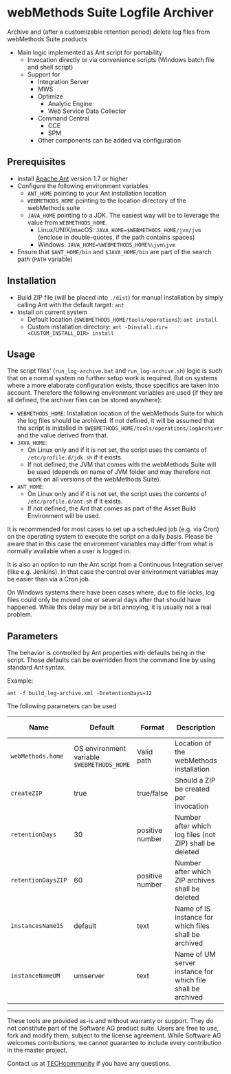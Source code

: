 # webMethods Suite Logfile Archiver
Archive and (after a customizable retention period) delete log files from webMethods Suite products

- Main logic implemented as Ant script for portability
  - Invocation directly or via convenience scripts (Windows batch file and shell script)
  - Support for
    - Integration Server
    - MWS
    - Optimize
      - Analytic Engine
      - Web Service Data Collector
    - Command Central
      - CCE
      - SPM
    - Other components can be added via configuration


## Prerequisites

- Install [Apache Ant](https://ant.apache.org) version 1.7 or higher
- Configure the following environment variables
  - `ANT_HOME` pointing to your Ant installation location
  - `WEBMETHODS_HOME` pointing to the location directory of the webMethods suite
  - `JAVA_HOME` pointing to a JDK. The easiest way will be to leverage the value from `WEBMETHODS_HOME`.
    - Linux/UNIX/macOS:  `JAVA_HOME=$WEBMETHODS_HOME/jvm/jvm` (enclose in double-quotes, if the path contains spaces)
    - Windows: `JAVA_HOME=%WEBMETHODS_HOME%\jvm\jvm`
- Ensure that `$ANT_HOME/bin` and `$JAVA_HOME/bin` are part of the search path (`PATH` variable)

## Installation

- Build ZIP file (will be placed into `./dist`) for manual installation by simply calling Ant with the default target: `ant`
- Install on current system 
  - Default location (`$WEBMETHODS_HOME/tools/operations`): `ant install`
  - Custom installation directory: `ant -Dinstall.dir=<CUSTOM_INSTALL_DIR> install` 

## Usage

The script files' (`run_log-archive.bat` and `run_log-archive.sh`) logic is such that on a normal system no further setup work is required. But on systems where a more elaborate configuration exists, those specifics are taken into account. Therefore the following environment variables are used (if they are all defined, the archiver files can be stored anywhere):

- `WEBMETHODS_HOME`: Installation location of the webMethods Suite for which the log files should be archived. If not defined, it will be assumed that the script is installed in `$WEBMETHODS_HOME/tools/operations/logArchiver` and the value derived from that.
- `JAVA_HOME`: 
  - On Linux only and if it is not set, the script uses the contents of `/etc/profile.d/jdk.sh` if it exists. 
  - If not defined, the JVM that comes with the webMethods Suite will be used (depends on name of JVM folder and may therefore not work on all versions of the webMethods Suite).
- `ANT_HOME`:
  - On Linux only and if it is not set, the script uses the contents of `/etc/profile.d/ant.sh` if it exists.
  - If not defined, the Ant that comes as part of the Asset Build Environment will be used.

It is recommended for most cases to set up a scheduled job (e.g. via Cron) on the operating system to execute the script on a daily basis. Please be aware that in this case the environment variables may differ from what is normally available when a user is logged in.

It is also an option to run the Ant script from a Continuous Integration server (like e.g. Jenkins). In that case the control over environment variables may be easier than via a Cron job.

On Windows systems there have been cases where, due to file locks, log files could only be moved one or several days after that should have happened. While this delay may be a bit annoying, it is usually not a real problem.
  

## Parameters

The behavior is controlled by Ant properties with defaults being in the script. Those defaults can be overridden from the command line by using standard Ant syntax.

Example:

````
ant -f build_log-archive.xml -DretentionDays=12
````

The following parameters can be used

| Name | Default | Format | Description | Min. Version |
| ---  | ---     | ---    | ---         | ---          |
| `webMethods.home` | OS environment variable `$WEBMETHODS_HOME` | Valid path | Location of the webMethods installation | 1.0 |
| `createZIP` | true | true/false | Should a ZIP be created per invocation | 1.1 |
| `retentionDays` | 30 | positive number | Number after which log files (not ZIP) shall be deleted | 1.0 |
| `retentionDaysZIP` | 60 | positive number | Number after which ZIP archives shall be deleted | 1.1 |
| `instancesNameIS` | default | text | Name of IS instance for which files shall be archived | 1.1 |
| `instanceNameUM` | umserver | text | Name of UM server instance for which file shall be archived | 1.2 |

______________________
These tools are provided as-is and without warranty or support. They do not constitute part of the Software AG product suite. Users are free to use, fork and modify them, subject to the license agreement. While Software AG welcomes contributions, we cannot guarantee to include every contribution in the master project.

Contact us at [TECHcommunity](mailto:technologycommunity@softwareag.com?subject=Github/SoftwareAG) if you have any questions.
